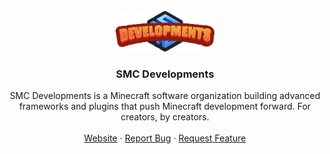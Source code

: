 <br />
<div align="center">
  <a href="https://github.com/othneildrew/Best-README-Template">
    <img src="images/logo.png" alt="Logo" width="auto" height="65">
  </a>

  <h3 align="center">SMC Developments</h3>

  <p align="center">
    SMC Developments is a Minecraft software organization building advanced frameworks and plugins that push Minecraft development forward.
    For creators, by creators.
    <br /><br />
    <a href="https://www.smcdevelopments.com">Website</a>
    &middot;
    <a href="https://www.smcdevelopments.com">Report Bug</a>
    &middot;
    <a href="https://www.smcdevelopments.com">Request Feature</a>
  </p>
</div> <!-- Closing the centered section -->
</div>

&nbsp;
&nbsp;
